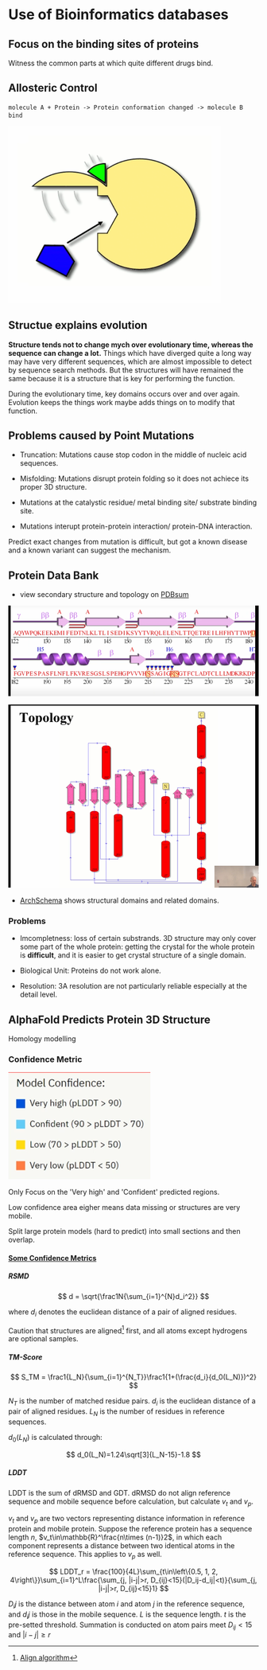 # Use of Bioinformatics databases

## Focus on the binding sites of proteins

Witness the common parts at which quite different drugs bind.

## Allosteric Control

    molecule A + Protein -> Protein conformation changed -> molecule B bind

![alt text](image.png)

## Structue explains evolution

**Structure tends not to change mych over evolutionary time, whereas the sequence can change a lot.** Things which have diverged quite a long way may have very different sequences, which are almost impossible to detect by sequence search methods. But the structures will have remained the same because it is a structure that is key for performing the function.

During the evolutionary time, key domains occurs over and over again. Evolution keeps the things work maybe adds things on to modify that function.

## Problems caused by Point Mutations

- Truncation: Mutations cause stop codon in the middle of nucleic acid sequences.

- Misfolding: Mutations disrupt protein folding so it does not achiece its proper 3D structure.

- Mutations at the catalystic residue/ metal binding site/ substrate binding site.

- Mutations interupt protein-protein interaction/ protein-DNA interaction.

Predict exact changes from mutation is difficult, but got a known disease and a known variant can suggest the mechanism.

## Protein Data Bank

- view secondary structure and topology on [PDBsum](https://www.ebi.ac.uk/thornton-srv/databases/pdbsum/index.html)

![secondary structure on PDBsum](image-1.png)

![topology](image-2.png)

- [ArchSchema](https://www.ebi.ac.uk/thornton-srv/databases/archschema/) shows structural domains and related domains.

### Problems

- Imcompletness: loss of certain substrands. 3D structure may only cover some part of the whole protein: getting the crystal for the whole protein is **difficult**, and it is easier to get crystal structure of a single domain.

- Biological Unit: Proteins do not work alone.

- Resolution: 3A resolution are not particularly reliable especially at the detail level.

## AlphaFold Predicts Protein 3D Structure

Homology modelling

### Confidence Metric

![AF Model Confidence](image-3.png)

Only Focus on the 'Very high' and 'Confident' predicted regions.

Low confidence area eigher means data missing or structures are very mobile.

Split large protein models (hard to predict) into small sections and then overlap.

#### [Some Confidence Metrics](https://zhuanlan.zhihu.com/p/602879132)

##### RSMD

$$
d = \sqrt{\frac1N{\sum_{i=1}^{N}d_i^2}}
$$

where $d_i$ denotes the euclidean distance of a pair of aligned residues.

Caution that structures are aligned[^1] first, and all atoms except hydrogens are optional samples.

##### TM-Score

$$
S_TM = \frac1{L_N}{\sum_{i=1}^{N_T}}\frac1{1+(\frac{d_i}{d_0(L_N)})^2}
$$

$N_T$ is the number of matched residue pairs. $d_i$ is the euclidean distance of a pair of aligned residues. $L_N$ is the number of residues in reference sequences.

$d_0(L_N)$ is calculated through:

$$
d_0(L_N)=1.24\sqrt[3]{L_N-15}-1.8
$$

##### LDDT

LDDT is the sum of dRMSD and GDT. dRMSD do not align reference sequence and mobile sequence before calculation, but calculate $v_t$ and $v_p$.

$v_t$ and $v_p$ are two vectors representing distance information in reference protein and mobile protein. Suppose the reference protein has a sequence length $n$, $v_t\in\mathbb{R}^\frac{n\times (n-1)}2$, in which each component represents a distance between two identical atoms in the reference sequence. This applies to $v_p$ as well.

$$
LDDT_r = \frac{100}{4L}\sum_{t\in\left\{0.5, 1, 2, 4\right\}}\sum_{i=1}^L\frac{\sum_{j, |i-j|>r, D_{ij}<15}(|D_ij-d_ij|<t)}{\sum_{j, |i-j|>r, D_{ij}<15}1}
$$

$D_ij$ is the distance between atom $i$ and atom $j$ in the reference sequence, and $d_ij$ is those in the mobile sequence. $L$ is the sequence length. $t$ is the pre-setted threshold. Summation is conducted on atom pairs meet $D_{ij}<15$ and $|i-j|\geq r$

[^1]: [Align algorithm](https://ieeexplore.ieee.org/document/88573)
